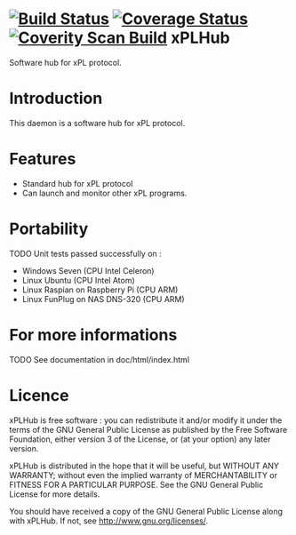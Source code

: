 [![Build Status](https://travis-ci.org/FragJage/xPLHub.svg?branch=master)](https://travis-ci.org/FragJage/xPLHub)
[![Coverage Status](https://coveralls.io/repos/github/FragJage/xPLHub/badge.svg?branch=master&bust=0)](https://coveralls.io/github/FragJage/xPLHub?branch=master)
[![Coverity Scan Build](https://scan.coverity.com/projects/11058/badge.svg)](https://scan.coverity.com/projects/11058)
xPLHub
===========
Software hub for xPL protocol. 

Introduction
============
This daemon is a software hub for xPL protocol. 


Features
========
 - Standard hub for xPL protocol 
 - Can launch and monitor other xPL programs.  
 
Portability
===========
TODO
Unit tests passed successfully on :
 - Windows Seven (CPU Intel Celeron)
 - Linux Ubuntu (CPU Intel Atom)
 - Linux Raspian on Raspberry Pi (CPU ARM)
 - Linux FunPlug on NAS DNS-320 (CPU ARM)

For more informations
=====================
TODO
See documentation in doc/html/index.html

Licence
=======
xPLHub is free software : you can redistribute it and/or modify it under the terms of the GNU General Public License as published by the Free Software Foundation, either version 3 of the License, or (at your option) any later version.

xPLHub is distributed in the hope that it will be useful, but WITHOUT ANY WARRANTY; without even the implied warranty of MERCHANTABILITY or FITNESS FOR A PARTICULAR PURPOSE. See the GNU General Public License for more details.

You should have received a copy of the GNU General Public License along with xPLHub. If not, see http://www.gnu.org/licenses/.
